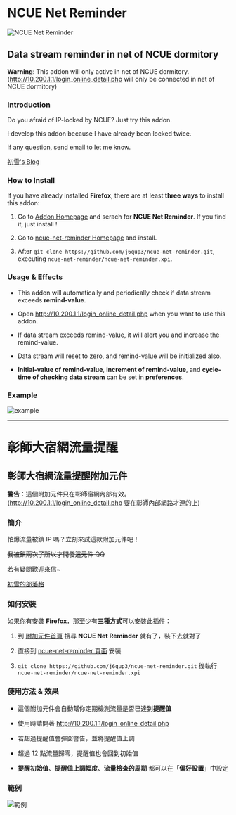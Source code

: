 # NCUE Net Reminder

![NCUE Net Reminder](https://addons.cdn.mozilla.net/user-media/addon_icons/732/732930-64.png?modified=1473772816)

## Data stream reminder in net of NCUE dormitory

**Warning**: This addon will only active in net of NCUE dormitory.(http://10.200.1.1/login_online_detail.php will only be connected in net of NCUE dormitory)

### Introduction
Do you afraid of IP-locked by NCUE? Just try this addon.

~~I develop this addon because I have already been locked twice.~~


If any question, send email to let me know.

[初雪's Blog](https://j6qup3.github.io/)

### How to Install
If you have already installed **Firefox**, there are at least **three ways** to install this addon:

1. Go to [Addon Homepage](https://addons.mozilla.org/zh-TW/firefox/extensions/) and serach for **NCUE Net Reminder**. If you find it, just install !

2. Go to [ncue-net-reminder Homepage](https://addons.mozilla.org/zh-tw/firefox/addon/ncue-net-reminder/?src=search) and install.

3. After `git clone https://github.com/j6qup3/ncue-net-reminder.git`, executing `ncue-net-reminder/ncue-net-reminder.xpi`.

### Usage & Effects

- This addon will automatically and periodically check if data stream exceeds **remind-value**.

- Open http://10.200.1.1/login_online_detail.php when you want to use this addon.

- If data stream exceeds remind-value, it will alert you and increase the remind-value.

- Data stream will reset to zero, and remind-value will be initialized also.

- **Initial-value of remind-value**, **increment of remind-value**, and **cycle-time of checking data stream** can be set in **preferences**.


### Example

![example](https://addons.cdn.mozilla.net/user-media/previews/full/178/178344.png?modified=1473724821)

- - -

# 彰師大宿網流量提醒
## 彰師大宿網流量提醒附加元件

**警告**：這個附加元件只在彰師宿網內部有效。(http://10.200.1.1/login_online_detail.php 要在彰師內部網路才連的上)

### 簡介
怕爆流量被鎖 IP 嗎？立刻來試這款附加元件吧！

~~我被鎖兩次了所以才開發這元件 QQ~~


若有疑問歡迎來信~

[初雪的部落格](https://j6qup3.github.io/)

### 如何安裝
如果你有安裝 **Firefox**，那至少有**三種方式**可以安裝此插件：

1. 到 [附加元件首頁](https://addons.mozilla.org/zh-TW/firefox/extensions/) 搜尋 **NCUE Net Reminder** 就有了，裝下去就對了

2. 直接到 [ncue-net-reminder 頁面](https://addons.mozilla.org/zh-tw/firefox/addon/ncue-net-reminder/?src=search) 安裝

3. `git clone https://github.com/j6qup3/ncue-net-reminder.git` 後執行 `ncue-net-reminder/ncue-net-reminder.xpi`

### 使用方法 & 效果

- 這個附加元件會自動幫你定期檢測流量是否已達到**提醒值**

- 使用時請開著 http://10.200.1.1/login_online_detail.php

- 若超過提醒值會彈窗警告，並將提醒值上調

- 超過 12 點流量歸零，提醒值也會回到初始值

- **提醒初始值**、**提醒值上調幅度**、**流量檢查的周期** 都可以在「**偏好設置**」中設定


### 範例

![範例](https://addons.cdn.mozilla.net/user-media/previews/full/178/178344.png?modified=1473724821)
